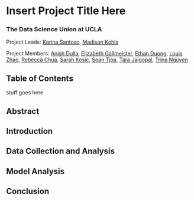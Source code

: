 # Insert Project Title Here
### The Data Science Union at UCLA
Project Leads: [Karina Santoso](https://github.com/kcsantoso), [Madison Kohls](https://github.com/madisonkohls)

Project Members: [Anish Dulla](https://github.com/AnishDulla), [Elizabeth Gallmeister](https://github.com/elizabethgallmeister), [Ethan Duong](https://github.com/eduong100), [Louis Zhao](https://github.com/louis-zhao101), [Rebecca Chua](https://github.com/beccachua), [Sarah Kosic](https://github.com/sarahkos), [Sean Tjoa](https://github.com/seantjoa), [Tara Jaigopal](https://github.com/tarajaigopal), [Trina Nguyen](https://github.com/Trina152)

## Table of Contents
stuff goes here

## Abstract

## Introduction

## Data Collection and Analysis

## Model Analysis

## Conclusion
